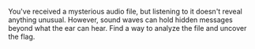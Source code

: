You've received a mysterious audio file, but listening to it doesn't reveal anything unusual. However, sound waves can hold hidden messages beyond what the ear can hear. Find a way to analyze the file and uncover the flag.